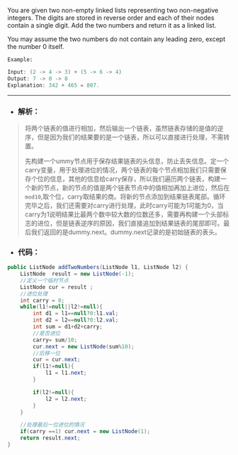 You are given two non-empty linked lists representing two non-negative integers. The digits are stored in reverse order and each of their nodes contain a single digit. Add the two numbers and return it as a linked list.

You may assume the two numbers do not contain any leading zero, except the number 0 itself.

`Example:`
```java
Input: (2 -> 4 -> 3) + (5 -> 6 -> 4)
Output: 7 -> 0 -> 8
Explanation: 342 + 465 = 807.
```

- - -
- ### 解析：
> 将两个链表的值进行相加，然后输出一个链表，虽然链表存储的是值的逆序，但是因为我们的结果要的是一个链表，所以可以直接进行处理，不需转置。
>
> 先构建一个ummy节点用于保存结果链表的头信息，防止丢失信息。定一个carry变量，用于处理进位的情况，两个链表的每个节点相加我们只需要保存个位的信息，其他的信息给carry保存，所以我们遍历两个链表，构建一个新的节点，新的节点的值是两个链表节点中的值相加再加上进位，然后在`mod10`,取个位，carry取结果的商。将新的节点添加到结果链表尾部。循环完毕之后，我们还需要对carry进行处理，此时carry可能为1可能为0，当carry为1说明结果比最两个数中较大数的位数还多，需要再构建一个头部标志的进位，但是链表逆序的原因，我们直接追加到结果链表的尾部即可。最后我们返回的是dummy.next。dummy.next记录的是初始链表的表头。

- ### 代码：
```java
public ListNode addTwoNumbers(ListNode l1, ListNode l2) {
    ListNode  result = new ListNode(-1);
    //定义一个临时节点
    ListNode cur = result ;
    //进位处理
    int carry = 0;
    while(l1!=null||l2!=null){
        int d1 = l1==null?0:l1.val;
        int d2 = l2==null?0:l2.val;
        int sum = d1+d2+carry;
        //是否进位
        carry= sum/10;
        cur.next = new ListNode(sum%10);
        //后移一位
        cur = cur.next;
        if(l1!=null){
            l1 = l1.next;
        }

        if(l2!=null){
            l2 = l2.next;
        }
    }

    //处理最后一位进位的情况
    if(carry ==1) cur.next = new ListNode(1);
    return result.next;    
}
```

